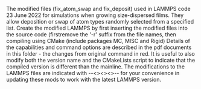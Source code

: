 The modified files (fix_atom_swap and fix_deposit) used in LAMMPS code 23 June 2022 for simulations when growing size-dispersed films.
They allow deposition or swap of atom types randomly selected from a specified list.
Create the modified LAMMPS by first inserting the modified files into the source code (firstremove the '-r' suffix from the file names, then compiling using CMake (include packages MC, MISC and Rigid)
Details of the capabilities and command options are described in the pdf documents in this folder - the changes from original command in red.
It is useful to also modify both the version name and the CMakeLists script to indicate that the compiled version is different than the mainline.
The modifications to the LAMMPS files are indicated with --<><><>-- for your convenience in updating these mods to work with the latest LAMMPS version.
